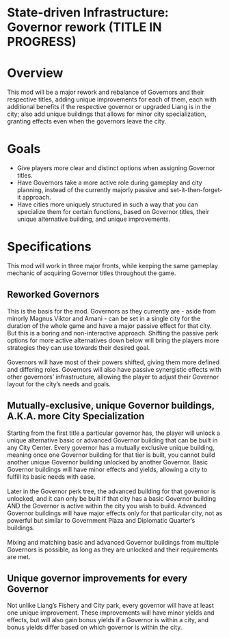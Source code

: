 # State-driven Infrastructure: Governor rework (TITLE IN PROGRESS) 


# Overview
This mod will be a major rework and rebalance of Governors and their respective titles, adding unique improvements for each of them, each with additional benefits if the respective governor or upgraded Liang is in the city; also add unique buildings that allows for minor city specialization, granting effects even when the governors leave the city.
# Goals
 * Give players more clear and distinct options when assigning Governor titles. 
 * Have Governors take a more active role during gameplay and city planning, instead of the currently majorly passive and set-it-then-forget-it approach.
 * Have cities more uniquely structured in such a way that you can specialize them for certain functions, based on Governor titles, their unique alternative building, and unique improvements. 
# Specifications
 This mod will work in three major fronts, while keeping the same gameplay mechanic of acquiring Governor titles throughout the game. 
## Reworked Governors
This is the basis for the mod. Governors as they currently are - aside from minorly Magnus Viktor and Amani - can be set in a single city for the duration of the whole game and have a major passive effect for that city. But this is a boring and non-interactive approach. Shifting the passive perk options for more active alternatives down below will bring the players more strategies they can use towards their desired goal. <br/> <br/> Governors will have most of their powers shifted, giving them more defined and differing roles. Governors will also have passive synergistic effects with other governors’ infrastructure, allowing the player to adjust their Governor layout for the city’s needs and goals.  
## Mutually-exclusive, unique Governor buildings, A.K.A. more City Specialization
Starting from the first title a particular governor has, the player will unlock a unique alternative basic or advanced Governor building that can be built in any City Center. Every governor has a mutually exclusive unique building, meaning once one Governor building for that tier is built, you cannot build another unique Governor building unlocked by another Governor. Basic Governor buildings will have minor effects and yields, allowing a city to fulfill its basic needs with ease.  <br/> <br/> Later in the Governor perk tree, the advanced building for that governor is unlocked, and it can only be built if that city has a basic Governor building AND the Governor is active within the city you wish to build. Advanced Governor buildings will have major effects only for that particular city, not as powerful but similar to Government Plaza and Diplomatic Quarter’s buildings.
<br/> <br/> Mixing and matching basic and advanced Governor buildings from multiple Governors is possible, as long as they are unlocked and their requirements are met.
## Unique governor improvements for every Governor

 Not unlike Liang’s Fishery and City park, every governor will have at least one unique improvement. These improvements will have minor yields and effects, but will also gain bonus yields if a Governor is within a city, and bonus yields differ based on which governor is within the city.
